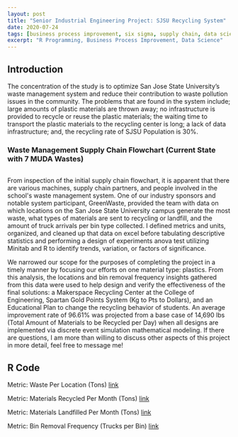 ```yaml
---
layout: post
title: "Senior Industrial Engineering Project: SJSU Recycling System"
date: 2020-07-24
tags: [business process improvement, six sigma, supply chain, data science]
excerpt: "R Programming, Business Process Improvement, Data Science"
---
```

## Introduction

The concentration of the study is to optimize San Jose State University’s waste management system and reduce their contribution to waste pollution issues in the community. The problems that are found in the system include; large amounts of plastic materials are thrown away; no infrastructure is provided to recycle or reuse the plastic materials; the waiting time to transport the plastic materials to the recycling center is long; a lack of data infrastructure; and, the recycling rate of SJSU Population is 30%.

### Waste Management Supply Chain Flowchart (Current State with 7 MUDA Wastes)

<img src="{{ site.url }}{{ site.baseurl }}/images/recyclingsystem/processmap.jpeg" alt="">

From inspection of the initial supply chain flowchart, it is apparent that there are various machines, supply chain partners, and people involved in the school's waste management system. One of our industry sponsors and notable system participant, GreenWaste, provided the team with data on which locations on the San Jose State University campus generate the most waste, what types of materials are sent to recycling or landfill, and the amount of truck arrivals per bin type collected. I defined metrics and units, organized, and cleaned up that data on excel before tabulating descriptive statistics and performing a design of experiments anova test utilizing Minitab and R to identify trends, variation, or factors of significance.

We narrowed our scope for the purposes of completing the project in a timely manner by focusing our efforts on one material type: plastics. From this analysis, the locations and bin removal frequency insights gathered from this data were used to help design and verify the effectiveness of the final solutions: a Makerspace Recycling Center at the College of Engineering, Spartan Gold Points System (Kg to Pts to Dollars), and an Educational Plan to change the recycling behavior of students. An average improvement rate of 96.61% was projected from a base case of 14,690 lbs (Total Amount of Materials to be Recycled per Day) when all designs are implemented via discrete event simulation mathematical modeling. If there are questions, I am more than willing to discuss other aspects of this project in more detail, feel free to message me!

## R Code

Metric: Waste Per Location (Tons)
[link](https://github.com/diriyeibrahim/Senior-IE-Project/blob/master/Waste%20Per%20Location.R)

Metric: Materials Recycled Per Month (Tons)
[link](https://github.com/diriyeibrahim/Senior-IE-Project/blob/master/Materials%20Recycled%20Per%20Month.R)

Metric: Materials Landfilled Per Month (Tons)
[link](https://github.com/diriyeibrahim/Senior-IE-Project/blob/master/Materials%20Landfilled%20Per%20Month.R)

Metric: Bin Removal Frequency (Trucks per Bin)
[link](https://github.com/diriyeibrahim/Senior-IE-Project/blob/master/Bin%20Removal%20Frequency.R)
